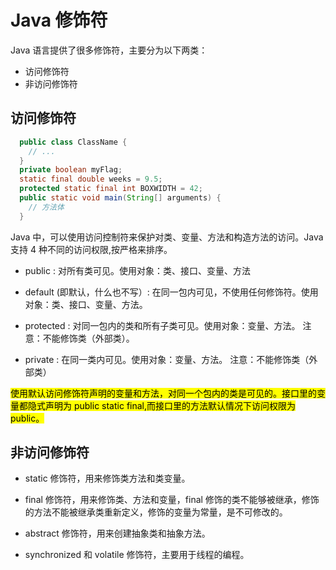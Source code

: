 <!--
 * @Author: maoguijun
 * @Date: 2021-08-19 20:02:47
 * @LastEditors: maoguijun
 * @LastEditTime: 2021-08-19 20:14:19
 * @FilePath: \javaNote\7.java修饰符\note.md
-->

# Java 修饰符

Java 语言提供了很多修饰符，主要分为以下两类：

- 访问修饰符
- 非访问修饰符

## 访问修饰符

```java
  public class ClassName {
    // ...
  }
  private boolean myFlag;
  static final double weeks = 9.5;
  protected static final int BOXWIDTH = 42;
  public static void main(String[] arguments) {
    // 方法体
  }
```

Java 中，可以使用访问控制符来保护对类、变量、方法和构造方法的访问。Java 支持 4 种不同的访问权限,按严格来排序。

- public : 对所有类可见。使用对象：类、接口、变量、方法

- default (即默认，什么也不写）: 在同一包内可见，不使用任何修饰符。使用对象：类、接口、变量、方法。

- protected : 对同一包内的类和所有子类可见。使用对象：变量、方法。 注意：不能修饰类（外部类）。

- private : 在同一类内可见。使用对象：变量、方法。 注意：不能修饰类（外部类）

<mark>使用默认访问修饰符声明的变量和方法，对同一个包内的类是可见的。接口里的变量都隐式声明为 public static final,而接口里的方法默认情况下访问权限为 public。</mark>

## 非访问修饰符

- static 修饰符，用来修饰类方法和类变量。

- final 修饰符，用来修饰类、方法和变量，final 修饰的类不能够被继承，修饰的方法不能被继承类重新定义，修饰的变量为常量，是不可修改的。

- abstract 修饰符，用来创建抽象类和抽象方法。

- synchronized 和 volatile 修饰符，主要用于线程的编程。
